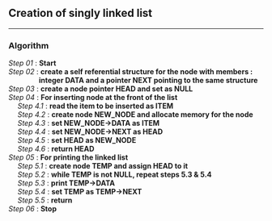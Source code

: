 ## Creation of singly linked list
---
### Algorithm

*Step 01* : **Start**\
*Step 02* : **create a self referential structure for the node with members :**\
&emsp;&emsp;&emsp;&emsp; **integer DATA and a pointer NEXT pointing to the same structure**\
*Step 03* : **create a node pointer HEAD and set as NULL**\
*Step 04* : **For inserting node at the front of the list**\
&emsp; *Step 4.1* : **read the item to be inserted as ITEM**\
&emsp; *Step 4.2* : **create node NEW_NODE and allocate memory for the node**\
&emsp; *Step 4.3* : **set NEW_NODE->DATA as ITEM**\
&emsp; *Step 4.4* : **set NEW_NODE->NEXT as HEAD**\
&emsp; *Step 4.5* : **set HEAD as NEW_NODE**\
&emsp; *Step 4.6* : **return HEAD**\
*Step 05* : **For printing the linked list**\
&emsp; *Step 5.1* : **create node TEMP and assign HEAD to it**\
&emsp; *Step 5.2* : **while TEMP is not NULL, repeat steps 5.3 & 5.4**\
&emsp; *Step 5.3* : **print TEMP->DATA**\
&emsp; *Step 5.4* : **set TEMP as TEMP->NEXT**\
&emsp; *Step 5.5* : **return**\
*Step 06* : **Stop**
